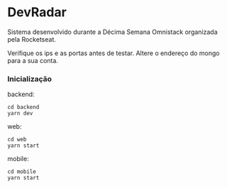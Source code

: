 # DevRadar
Sistema desenvolvido durante a Décima Semana Omnistack organizada pela Rocketseat.

Verifique os ips e as portas antes de testar. Altere o endereço do mongo para a sua conta.

### Inicialização

backend:
```
cd backend
yarn dev
```

web:
```
cd web
yarn start
```

mobile:
```
cd mobile
yarn start
```
